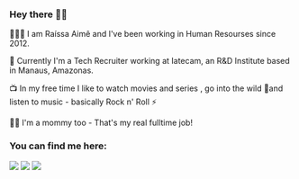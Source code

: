 ### Hey there 🖖🏻

👨🏻‍🚀 I am Raíssa Aimê and I've been working in Human Resourses since 2012.

🏢 Currently I'm a Tech Recruiter working at Iatecam, an R&D Institute based in Manaus, Amazonas. 

📺 In my free time I like to watch movies and series , go into the wild 🌱and listen to music - basically Rock n' Roll ⚡

👩‍👧 I'm a mommy too - That's my real fulltime job! 

<h3 align="left">You can find me here:</h3>
<p align="left">
<div> 
<a href = "mailto:raissaime@gmail.com"><img src="https://img.shields.io/badge/-Gmail-%23333?style=for-the-badge&logo=gmail&logoColor=red" target="_blank"></a>
<a href="https://www.linkedin.com/in/raissa-aime" target="_blank"><img src="https://img.shields.io/badge/-LinkedIn-%230077B5?style=for-the-badge&logo=linkedin&logoColor=white" target="_blank"></a>
<a href="https://api.whatsapp.com/send?phone=5592981349157" target="_blank"><img src="https://img.shields.io/badge/WhatsApp-25D366?style=for-the-badge&logo=whatsapp&logoColor=white" target="_blank"></a>
</div>
